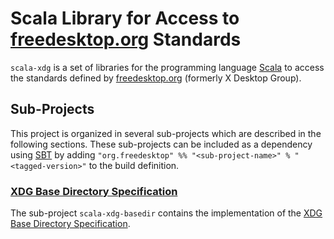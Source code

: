# Scala Library for Access to [freedesktop.org][xdg] Standards

`scala-xdg` is a set of libraries for the programming language [Scala][scala] to access the
standards defined by [freedesktop.org][xdg] (formerly X Desktop Group).

## Sub-Projects

This project is organized in several sub-projects which are described in the following sections.
These sub-projects can be included as a dependency using [SBT][sbt] by adding
`"org.freedesktop" %% "<sub-project-name>" % "<tagged-version>"` to the build definition.

### [XDG Base Directory Specification][basedir]

The sub-project `scala-xdg-basedir` contains the implementation of the [XDG Base Directory
Specification][basedir].


[xdg]: http://www.freedesktop.org/
[scala]: http://scala-lang.org/
[sbt]: http://www.scala-sbt.org/
[basedir]: http://standards.freedesktop.org/basedir-spec/basedir-spec-latest.html

